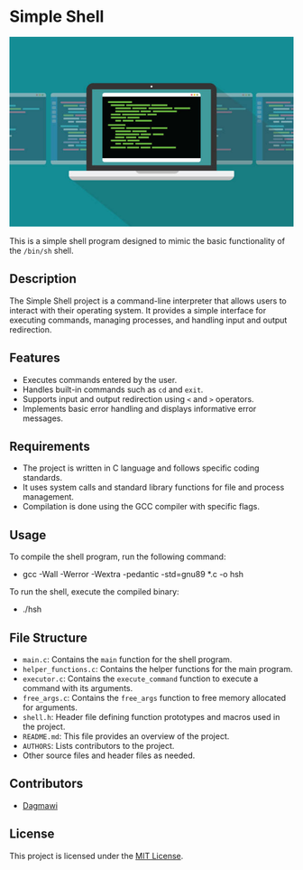 # Simple Shell
![Unix Shell Image](shell.jpg)

This is a simple shell program designed to mimic the basic functionality of the `/bin/sh` shell.

## Description

The Simple Shell project is a command-line interpreter that allows users to interact with their operating system. It provides a simple interface for executing commands, managing processes, and handling input and output redirection.

## Features

- Executes commands entered by the user.
- Handles built-in commands such as `cd` and `exit`.
- Supports input and output redirection using `<` and `>` operators.
- Implements basic error handling and displays informative error messages.

## Requirements

- The project is written in C language and follows specific coding standards.
- It uses system calls and standard library functions for file and process management.
- Compilation is done using the GCC compiler with specific flags.

## Usage

To compile the shell program, run the following command:

- gcc -Wall -Werror -Wextra -pedantic -std=gnu89 *.c -o hsh

To run the shell, execute the compiled binary:

- ./hsh

## File Structure

- `main.c`: Contains the `main` function for the shell program.
- `helper_functions.c`: Contains the helper functions for the main program.
- `executor.c`: Contains the `execute_command` function to execute a command with its arguments.
- `free_args.c`: Contains the `free_args` function to free memory allocated for arguments.
- `shell.h`: Header file defining function prototypes and macros used in the project.
- `README.md`: This file provides an overview of the project.
- `AUTHORS`: Lists contributors to the project.
- Other source files and header files as needed.


## Contributors

- [Dagmawi](https://github.com/Dagmawi-Y)

## License

This project is licensed under the [MIT License](https://opensource.org/license/mit).

